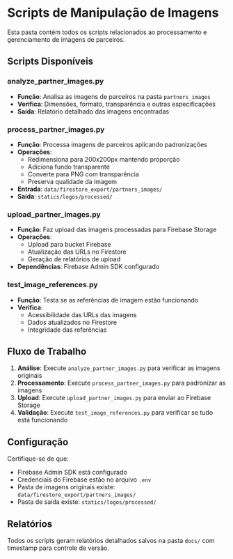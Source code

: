 # Scripts de Manipulação de Imagens

Esta pasta contém todos os scripts relacionados ao processamento e gerenciamento de imagens de parceiros.

## Scripts Disponíveis

### analyze_partner_images.py

- **Função**: Analisa as imagens de parceiros na pasta `partners_images`
- **Verifica**: Dimensões, formato, transparência e outras especificações
- **Saída**: Relatório detalhado das imagens encontradas

### process_partner_images.py

- **Função**: Processa imagens de parceiros aplicando padronizações
- **Operações**:
  - Redimensiona para 200x200px mantendo proporção
  - Adiciona fundo transparente
  - Converte para PNG com transparência
  - Preserva qualidade da imagem
- **Entrada**: `data/firestore_export/partners_images/`
- **Saída**: `statics/logos/processed/`

### upload_partner_images.py

- **Função**: Faz upload das imagens processadas para Firebase Storage
- **Operações**:
  - Upload para bucket Firebase
  - Atualização das URLs no Firestore
  - Geração de relatórios de upload
- **Dependências**: Firebase Admin SDK configurado

### test_image_references.py

- **Função**: Testa se as referências de imagem estão funcionando
- **Verifica**:
  - Acessibilidade das URLs das imagens
  - Dados atualizados no Firestore
  - Integridade das referências

## Fluxo de Trabalho

1. **Análise**: Execute `analyze_partner_images.py` para verificar as imagens originais
2. **Processamento**: Execute `process_partner_images.py` para padronizar as imagens
3. **Upload**: Execute `upload_partner_images.py` para enviar ao Firebase Storage
4. **Validação**: Execute `test_image_references.py` para verificar se tudo está funcionando

## Configuração

Certifique-se de que:

- Firebase Admin SDK está configurado
- Credenciais do Firebase estão no arquivo `.env`
- Pasta de imagens originais existe: `data/firestore_export/partners_images/`
- Pasta de saída existe: `statics/logos/processed/`

## Relatórios

Todos os scripts geram relatórios detalhados salvos na pasta `docs/` com timestamp para controle de versão.

